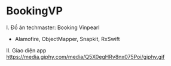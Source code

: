 # BookingVP
I. Đồ án techmaster: Booking Vinpearl

- Alamofire, ObjectMapper, Snapkit, RxSwift

II. Giao diện app
https://media.giphy.com/media/Q5X0egHRv8nx075Poi/giphy.gif

